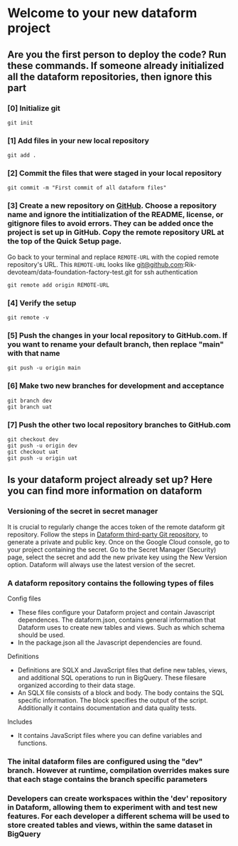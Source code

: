 # Welcome to your new dataform project

## Are you the first person to deploy the code? Run these commands. If someone already initialized all the dataform repositories, then ignore this part

### [0] Initialize git

```shell
git init
```

### [1] Add files in your new local repository

```shell
git add .
```

### [2] Commit the files that were staged in your local repository

```shell
git commit -m "First commit of all dataform files"
```

### [3] Create a new repository on [GitHub](https://github.com/). Choose a repository name and ignore the intitialization of the README, license, or gitignore files to avoid errors. They can be added once the project is set up in GitHub. Copy the remote repository URL at the top of the Quick Setup page.

Go back to your terminal and replace `REMOTE-URL` with the copied remote repository's URL.
This `REMOTE-URL` looks like git@github.com:Rik-devoteam/data-foundation-factory-test.git for ssh authentication

```shell
git remote add origin REMOTE-URL
```

### [4] Verify the setup

```shell
git remote -v
```

### [5] Push the changes in your local repository to GitHub.com. If you want to rename your default branch, then replace "main" with that name

```shell
git push -u origin main
```

### [6] Make two new branches for development and acceptance

```shell
git branch dev
git branch uat
```

### [7] Push the other two local repository branches to GitHub.com

```shell
git checkout dev
git push -u origin dev
git checkout uat
git push -u origin uat
```

## Is your dataform project already set up? Here you can find more information on dataform

### Versioning of the secret in secret manager

It is crucial to regularly change the acces token of the remote dataform git repository. Follow the steps in [Dataform third-party Git repository](https://cloud.google.com/dataform/docs/connect-repository), to generate a private and public key. Once on the Google Cloud console, go to your project containing the secret. Go to the Secret Manager (Security) page, select the secret and add the new private key using the New Version option. Dataform will always use the latest version of the secret.


### A dataform repository contains the following types of files

Config files

- These files configure your Dataform project and contain Javascript dependences. The dataform.json, contains general information that Dataform uses to create new tables and views. Such as which schema should be used.
- In the package.json all the Javascript dependencies are found.

Definitions

- Definitions are SQLX and JavaScript files that define new tables, views, and additional SQL operations to run in BigQuery. These filesare organized according to their data stage.
- An SQLX file consists of a block and body. The body contains the SQL specific information. The block specifies the output of the script. Additionally it contains documentation and data quality tests.

Includes

- It contains JavaScript files where you can define variables and functions.

### The inital dataform files are configured using the "dev" branch. However at runtime, compilation overrides makes sure that each stage contains the branch specific parameters

### Developers can create workspaces within the 'dev' repository in Dataform, allowing them to experiment with and test new features. For each developer a different schema will be used to store created tables and views, within the same dataset in BigQuery

